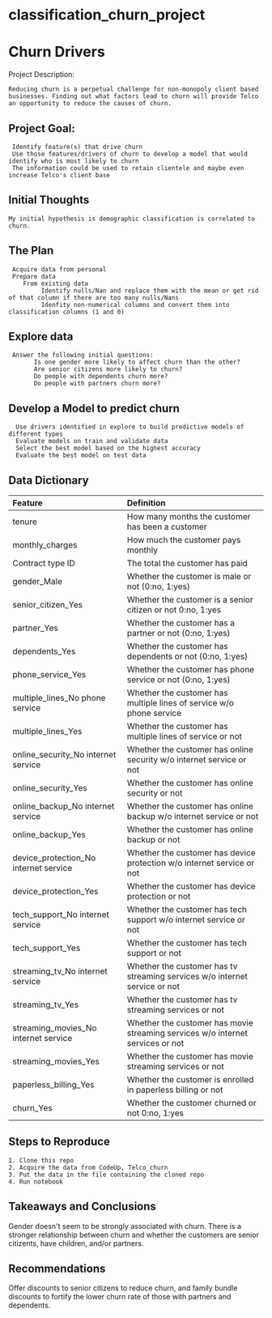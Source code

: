 # classification_churn_project

# Churn Drivers

Project Description:
    
    Reducing churn is a perpetual challenge for non-monopoly client based businesses. Finding out what factors lead to churn will provide Telco an opportunity to reduce the causes of churn. 
    
## Project Goal:

     Identify feature(s) that drive churn
     Use those features/drivers of churn to develop a model that would identify who is most likely to churn
     The information could be used to retain clientele and maybe even increase Telco's client base
    
## Initial Thoughts 

    My initial hypothesis is demographic classification is correlated to churn.
   
## The Plan

     Acquire data from personal
     Prepare data
        From existing data
             Identify nulls/Nan and replace them with the mean or get rid of that column if there are too many nulls/Nans
             Idenfity non-numerical columns and convert them into classification columns (1 and 0)
     
## Explore data

     Answer the following initial questions:
           Is one gender more likely to affect churn than the other?
           Are senior citizens more likely to churn?
           Do people with dependents churn more?
           Do people with partners churn more?
            
## Develop a Model to predict churn

      Use drivers identified in explore to build predictive models of different types
      Evaluate models on train and validate data
      Select the best model based on the highest accuracy
      Evaluate the best model on test data

 ## Data Dictionary
      
| Feature | Definition |
|:--------|:-----------|
|tenure| How many months the customer has been a customer|
|monthly_charges| How much the customer pays monthly|
|Contract type ID| The total the customer has paid|
|gender_Male| Whether the customer is male or not (0:no, 1:yes)|
|senior_citizen_Yes| Whether the customer is a senior citizen or not 0:no, 1:yes|
|partner_Yes| Whether the customer has a partner or not (0:no, 1:yes)|
|dependents_Yes| Whether the customer has dependents or not (0:no, 1:yes)|
|phone_service_Yes| Whether the customer has phone service or not (0:no, 1:yes)|
|multiple_lines_No phone service| Whether the customer has multiple lines of service w/o phone service|
|multiple_lines_Yes| Whether the customer has multiple lines of service or not|
|online_security_No internet service|Whether the customer has online security w/o internet service or not|
|online_security_Yes|Whether the customer has online security or not|
|online_backup_No internet service|Whether the customer has online backup w/o internet service or not|
|online_backup_Yes|Whether the customer has online backup or not|
|device_protection_No internet service|Whether the customer has device protection w/o internet service or not|
|device_protection_Yes|Whether the customer has device protection or not|
|tech_support_No internet service|Whether the customer has tech support w/o internet service or not|
|tech_support_Yes|Whether the customer has tech support or not|
|streaming_tv_No internet service|Whether the customer has tv streaming services w/o internet service or not|
|streaming_tv_Yes|Whether the customer has tv streaming services or not|
|streaming_movies_No internet service|Whether the customer has movie streaming services w/o internet services or not|
|streaming_movies_Yes|Whether the customer has movie streaming services or not|
|paperless_billing_Yes|Whether the customer is enrolled in paperless billing or not|
|churn_Yes|Whether the customer churned or not 0:no, 1:yes|


## Steps to Reproduce

    1. Clone this repo
    2. Acquire the data from CodeUp, Telco_churn
    3. Put the data in the file containing the cloned repo
    4. Run notebook
    
## Takeaways and Conclusions

Gender doesn't seem to be strongly associated with churn. There is a stronger relationship between churn and whether the customers are senior citizents, have children, and/or partners.

## Recommendations

Offer discounts to senior citizens to reduce churn, and family bundle discounts to fortify the lower churn rate of those with partners and dependents.